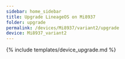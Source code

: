 ```yaml
---
sidebar: home_sidebar
title: Upgrade LineageOS on Mi8937
folder: upgrade
permalink: /devices/Mi8937/variant2/upgrade
device: Mi8937_variant2
---
```

{% include templates/device_upgrade.md %}
